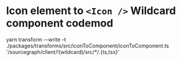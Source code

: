 # Icon element to `<Icon />` Wildcard component codemod

yarn transform --write -t ./packages/transforms/src/iconToComponent/iconToComponent.ts '/sourcegraph/client/!(wildcard)/src/\*_/_.{ts,tsx}'
